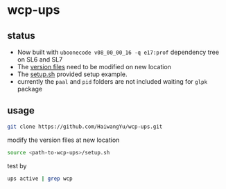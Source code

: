 # wcp-ups

## status
 - Now built with `uboonecode v08_00_00_16 -q e17:prof` dependency tree on SL6 and SL7
 - The [version files](https://github.com/HaiwangYu/wcp-ups/tree/master/wcp/v00_10_00.version) need to be modified on new location
 - The [setup.sh](https://github.com/HaiwangYu/wcp-ups/blob/master/setup.sh) provided setup example.
 - currently the `paal` and `pid` folders are not included waiting for `glpk` package
 
## usage

```bash
git clone https://github.com/HaiwangYu/wcp-ups.git
```

modify the version files at new location

```bash
source <path-to-wcp-ups>/setup.sh
```

test by
```bash
ups active | grep wcp
```
